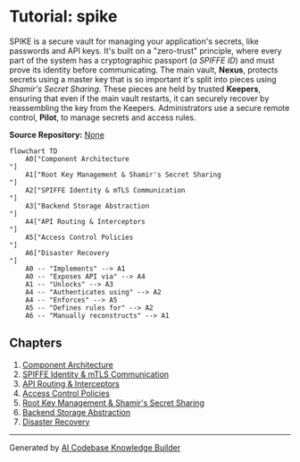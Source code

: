 # Tutorial: spike

SPIKE is a secure vault for managing your application's secrets, like passwords and API keys. It's built on a "zero-trust" principle, where every part of the system has a cryptographic passport (*a SPIFFE ID*) and must prove its identity before communicating. The main vault, **Nexus**, protects secrets using a master key that is so important it's split into pieces using *Shamir's Secret Sharing*. These pieces are held by trusted **Keepers**, ensuring that even if the main vault restarts, it can securely recover by reassembling the key from the Keepers. Administrators use a secure remote control, **Pilot**, to manage secrets and access rules.


**Source Repository:** [None](None)

```mermaid
flowchart TD
    A0["Component Architecture
"]
    A1["Root Key Management & Shamir's Secret Sharing
"]
    A2["SPIFFE Identity & mTLS Communication
"]
    A3["Backend Storage Abstraction
"]
    A4["API Routing & Interceptors
"]
    A5["Access Control Policies
"]
    A6["Disaster Recovery
"]
    A0 -- "Implements" --> A1
    A0 -- "Exposes API via" --> A4
    A1 -- "Unlocks" --> A3
    A4 -- "Authenticates using" --> A2
    A4 -- "Enforces" --> A5
    A5 -- "Defines rules for" --> A2
    A6 -- "Manually reconstructs" --> A1
```

## Chapters

1. [Component Architecture
](01_component_architecture_.md)
2. [SPIFFE Identity & mTLS Communication
](02_spiffe_identity___mtls_communication_.md)
3. [API Routing & Interceptors
](03_api_routing___interceptors_.md)
4. [Access Control Policies
](04_access_control_policies_.md)
5. [Root Key Management & Shamir's Secret Sharing
](05_root_key_management___shamir_s_secret_sharing_.md)
6. [Backend Storage Abstraction
](06_backend_storage_abstraction_.md)
7. [Disaster Recovery
](07_disaster_recovery_.md)


---

Generated by [AI Codebase Knowledge Builder](https://github.com/The-Pocket/Tutorial-Codebase-Knowledge)